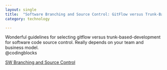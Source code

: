 ```yaml
---
layout: single
title:  "Software Branching and Source Control: GitFlow versus Trunk-Based-Development"
category: technology

---
```

Wonderful guidelines for selecting gitflow versus trunk-based-development for software code source control. Really depends on your team and business model.  
@codingblocks

[SW Branching and Source Control](https://www.codingblocks.net/podcast/comparing-git-workflows/)